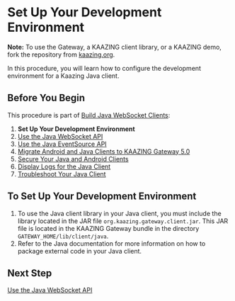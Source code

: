 Set Up Your Development Environment
===================================

**Note:** To use the Gateway, a KAAZING client library, or a KAAZING demo, fork the repository from [kaazing.org](http://kaazing.org).

In this procedure, you will learn how to configure the development environment for a Kaazing Java client.

Before You Begin
----------------

This procedure is part of [Build Java WebSocket Clients](o_dev_java.md):

1.  **Set Up Your Development Environment**
2.  [Use the Java WebSocket API](p_dev_java_websocket.md)
3.  [Use the Java EventSource API](p_dev_java_eventsource.md)
4.  [Migrate Android and Java Clients to KAAZING Gateway 5.0](https://github.com/kaazing/android.client/blob/develop/migrated/gateway.client.android/doc/p_dev_android_migrate.md)
5.  [Secure Your Java and Android Clients](p_dev_java_secure.md)
6.  [Display Logs for the Java Client](p_dev_java_logging.md)
7.  [Troubleshoot Your Java Client](p_dev_java_tshoot.md)

To Set Up Your Development Environment
--------------------------------------

1.  To use the Java client library in your Java client, you must include the library located in the JAR file  `org.kaazing.gateway.client.jar`. This JAR file is located in the KAAZING Gateway bundle in the directory `GATEWAY_HOME/lib/client/java`.
2.  Refer to the Java documentation for more information on how to package external code in your Java client.

Next Step
---------

[Use the Java WebSocket API](p_dev_java_websocket.md)
